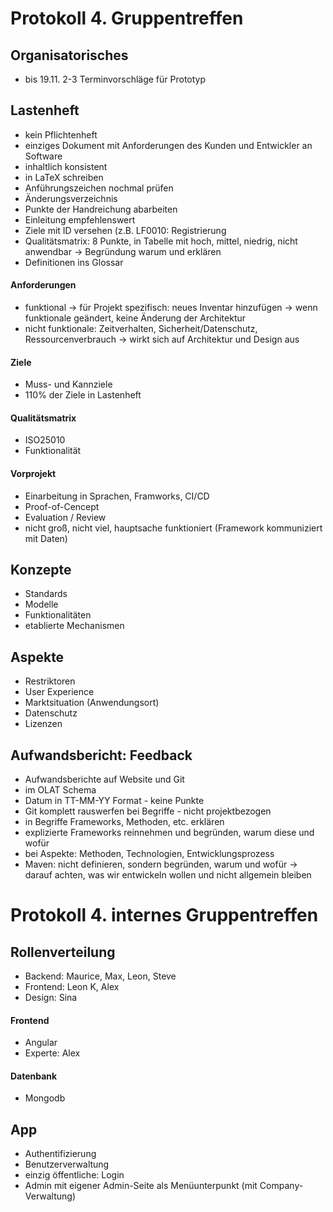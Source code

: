 # Protokoll 4. Gruppentreffen

## Organisatorisches
- bis 19.11. 2-3 Terminvorschläge für Prototyp

## Lastenheft
- kein Pflichtenheft
- einziges Dokument mit Anforderungen des Kunden und Entwickler an Software
- inhaltlich konsistent
- in LaTeX schreiben
- Anführungszeichen nochmal prüfen
- Änderungsverzeichnis
- Punkte der Handreichung abarbeiten
- Einleitung empfehlenswert
- Ziele mit ID versehen (z.B. LF0010: Registrierung
- Qualitätsmatrix: 8 Punkte, in Tabelle mit hoch, mittel, niedrig, nicht anwendbar
-> Begründung warum und erklären
- Definitionen ins Glossar

#### Anforderungen
- funktional
-> für Projekt spezifisch: neues Inventar hinzufügen
-> wenn funktionale geändert, keine Änderung der Architektur
- nicht funktionale: Zeitverhalten, Sicherheit/Datenschutz, Ressourcenverbrauch 
-> wirkt sich auf Architektur und Design aus

#### Ziele
- Muss- und Kannziele
- 110% der Ziele in Lastenheft

#### Qualitätsmatrix
- ISO25010 
- Funktionalität

#### Vorprojekt
- Einarbeitung in Sprachen, Framworks, CI/CD
- Proof-of-Cencept
- Evaluation / Review
- nicht groß, nicht viel, hauptsache funktioniert (Framework kommuniziert mit Daten)

## Konzepte
- Standards 
- Modelle
- Funktionalitäten 
- etablierte Mechanismen

## Aspekte
- Restriktoren 
- User Experience
- Marktsituation (Anwendungsort)
- Datenschutz
- Lizenzen

## Aufwandsbericht: Feedback
- Aufwandsberichte auf Website und Git
- im OLAT Schema 
- Datum in TT-MM-YY Format - keine Punkte
- Git komplett rauswerfen bei Begriffe - nicht projektbezogen 
- in Begriffe Frameworks, Methoden, etc. erklären
- explizierte Frameworks reinnehmen und begründen, warum diese und wofür
- bei Aspekte: Methoden, Technologien, Entwicklungsprozess
- Maven: nicht definieren, sondern begründen, warum und wofür
-> darauf achten, was wir entwickeln wollen und nicht allgemein bleiben

# Protokoll 4. internes Gruppentreffen

## Rollenverteilung
- Backend: Maurice, Max, Leon, Steve
- Frontend: Leon K, Alex
- Design: Sina

#### Frontend
- Angular
- Experte: Alex 

#### Datenbank
- Mongodb

## App
- Authentifizierung
- Benutzerverwaltung
- einzig öffentliche: Login
- Admin mit eigener Admin-Seite als Menüunterpunkt (mit Company-Verwaltung)
